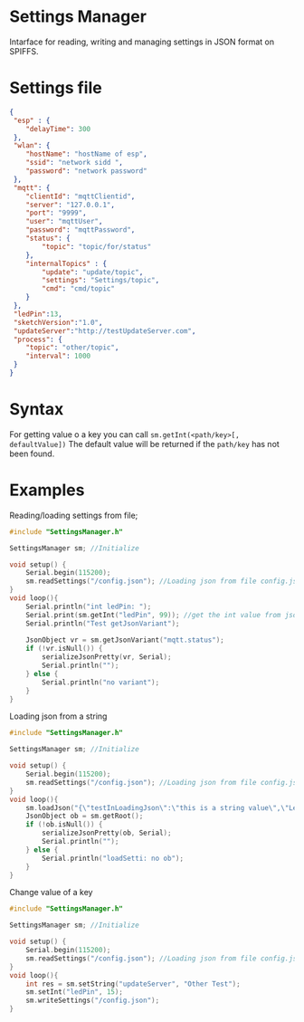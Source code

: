 # Settings Manager

Intarface for reading, writing and managing settings in JSON format on SPIFFS.

# Settings file
```json
{
 "esp" : {
	"delayTime": 300
 },
 "wlan": {
	"hostName": "hostName of esp",
	"ssid": "network sidd ",
	"password": "network password"
 },
 "mqtt": {
	"clientId": "mqttClientid",
	"server": "127.0.0.1",
	"port": "9999",
	"user": "mqttUser",
	"password": "mqttPassword",
	"status": {
		"topic": "topic/for/status"
	},
	"internalTopics" : {
		"update": "update/topic",
		"settings": "Settings/topic",
		"cmd": "cmd/topic"
	}
 },
 "ledPin":13,
 "sketchVersion":"1.0",
 "updateServer":"http://testUpdateServer.com",
 "process": {
	"topic": "other/topic",
	"interval": 1000
 }
}
```
# Syntax
For getting value o a key you can call ``` sm.getInt(<path/key>[, defaultValue]) ``` The default value will be returned if the ```path/key``` has not been found.

# Examples
Reading/loading settings from file;
```Cpp
#include "SettingsManager.h"

SettingsManager sm; //Initialize

void setup() {
    Serial.begin(115200);
    sm.readSettings("/config.json"); //Loading json from file config.json
}
void loop(){
    Serial.println("int ledPin: "); 
    Serial.print(sm.getInt("ledPin", 99)); //get the int value from json root
    Serial.println("Test getJsonVariant");
    
    JsonObject vr = sm.getJsonVariant("mqtt.status");
    if (!vr.isNull()) {
        serializeJsonPretty(vr, Serial);
        Serial.println("");
    } else {
        Serial.println("no variant");
    }
}
```

Loading json from a string
```Cpp
#include "SettingsManager.h"

SettingsManager sm; //Initialize

void setup() {
    Serial.begin(115200);
    sm.readSettings("/config.json"); //Loading json from file config.json
}
void loop(){
    sm.loadJson("{\"testInLoadingJson\":\"this is a string value\",\"Level1\":{\"Level2Key\":12,\"Level2Test\":true,\"Level3\":{\"float\":23.5}}}");
    JsonObject ob = sm.getRoot();
    if (!ob.isNull()) {
        serializeJsonPretty(ob, Serial);
        Serial.println("");
    } else {
        Serial.println("loadSetti: no ob");
    }
}
```

Change value of a key
```Cpp
#include "SettingsManager.h"

SettingsManager sm; //Initialize

void setup() {
    Serial.begin(115200);
    sm.readSettings("/config.json"); //Loading json from file config.json
}
void loop(){
    int res = sm.setString("updateServer", "Other Test");
    sm.setInt("ledPin", 15);
    sm.writeSettings("/config.json");
}
```
